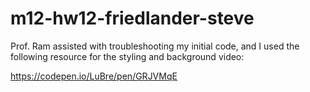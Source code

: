# m12-hw12-friedlander-steve

Prof. Ram assisted with troubleshooting my initial code, 
and I used the following resource for the styling and background video:

https://codepen.io/LuBre/pen/GRJVMqE

